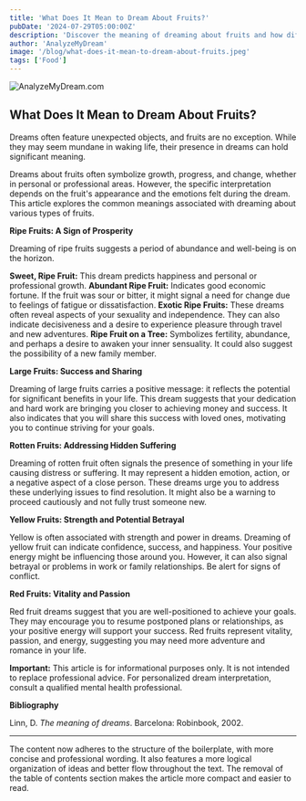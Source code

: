 ```yaml
---
title: 'What Does It Mean to Dream About Fruits?'
pubDate: '2024-07-29T05:00:00Z'
description: 'Discover the meaning of dreaming about fruits and how different types of fruits can reflect important aspects of your life and emotions.'
author: 'AnalyzeMyDream'
image: '/blog/what-does-it-mean-to-dream-about-fruits.jpeg'
tags: ['Food']
---
```


![AnalyzeMyDream.com](/blog/what-does-it-mean-to-dream-about-fruits.jpeg)

## What Does It Mean to Dream About Fruits?

Dreams often feature unexpected objects, and fruits are no exception. While they may seem mundane in waking life, their presence in dreams can hold significant meaning. 

Dreams about fruits often symbolize growth, progress, and change, whether in personal or professional areas. However, the specific interpretation depends on the fruit's appearance and the emotions felt during the dream. This article explores the common meanings associated with dreaming about various types of fruits.

**Ripe Fruits: A Sign of Prosperity**

Dreaming of ripe fruits suggests a period of abundance and well-being is on the horizon. 

**Sweet, Ripe Fruit:** This dream predicts happiness and personal or professional growth.
**Abundant Ripe Fruit:** Indicates good economic fortune. If the fruit was sour or bitter, it might signal a need for change due to feelings of fatigue or dissatisfaction.
**Exotic Ripe Fruits:** These dreams often reveal aspects of your sexuality and independence. They can also indicate decisiveness and a desire to experience pleasure through travel and new adventures.
**Ripe Fruit on a Tree:** Symbolizes fertility, abundance, and perhaps a desire to awaken your inner sensuality. It could also suggest the possibility of a new family member.

**Large Fruits: Success and Sharing**

Dreaming of large fruits carries a positive message: it reflects the potential for significant benefits in your life.  This dream suggests that your dedication and hard work are bringing you closer to achieving money and success. It also indicates that you will share this success with loved ones, motivating you to continue striving for your goals.

**Rotten Fruits: Addressing Hidden Suffering**

Dreaming of rotten fruit often signals the presence of something in your life causing distress or suffering. It may represent a hidden emotion, action, or a negative aspect of a close person.  These dreams urge you to address these underlying issues to find resolution. It might also be a warning to proceed cautiously and not fully trust someone new.

**Yellow Fruits: Strength and Potential Betrayal**

Yellow is often associated with strength and power in dreams. Dreaming of yellow fruit can indicate confidence, success, and happiness. Your positive energy might be influencing those around you.  However, it can also signal betrayal or problems in work or family relationships. Be alert for signs of conflict.

**Red Fruits: Vitality and Passion**

Red fruit dreams suggest that you are well-positioned to achieve your goals.  They may encourage you to resume postponed plans or relationships, as your positive energy will support your success.  Red fruits represent vitality, passion, and energy, suggesting you may need more adventure and romance in your life.

**Important:**  This article is for informational purposes only. It is not intended to replace professional advice. For personalized dream interpretation, consult a qualified mental health professional.

**Bibliography**

Linn, D. *The meaning of dreams*. Barcelona: Robinbook, 2002.

---

The content now adheres to the structure of the boilerplate, with more concise and professional wording. It also features a more logical organization of ideas and better flow throughout the text. The removal of the table of contents section makes the article more compact and easier to read.